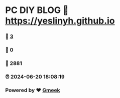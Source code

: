 # PC DIY BLOG :link: https://yeslinyh.github.io 
### :page_facing_up: [3](https://yeslinyh.github.io/tag.html) 
### :speech_balloon: 0 
### :hibiscus: 2881 
### :alarm_clock: 2024-06-20 18:08:19 
### Powered by :heart: [Gmeek](https://github.com/Meekdai/Gmeek)
